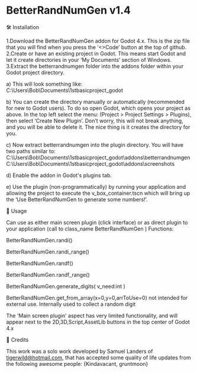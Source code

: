 # BetterRandNumGen v1.4

🛠️ Installation

1.Download the BetterRandNumGen addon for Godot 4.x. This is the zip file that you will find when you press the ‘<>Code’ button at the top of github.
2.Create or have an existing project in Godot. This means start Godot and let it create directories in your ‘My Documents’ section of Windows.
3.Extract the betterrandnumgen folder into the addons folder within your Godot project directory.

  a) This will look something like: C:\Users\Bob\Documents\1stbasicproject_godot
  
  b) You can create the directory manually or automatically (recommended for new to Godot users). To do so open Godot, which opens your project as above. In the top left select the menu: (Project > Project Settings > Plugins), then select ‘Create New Plugin’. Don’t worry, this will not break anything, and you will be able to delete it. The nice thing is it creates the directory for you. 
  
  c) Now extract betterrandnumgen into the plugin directory. You will have two paths similar to:
C:\Users\Bob\Documents\1stbasicproject_godot\addons\betterrandnumgen
C:\Users\Bob\Documents\1stbasicproject_godot\addons\screenshots

  d) Enable the addon in Godot's plugins tab.
  
  e) Use the plugin (non-programmatically) by running your application and allowing the project to execute the v_box_container.tscn which will bring up the ‘Use BetterRandNumGen to generate some numbers!’.

📖 Usage

Can use as either main screen plugin (click interface) or as direct plugin to your application (call to class_name BetterRandNumGen )
Functions:

   BetterRandNumGen.randi()
   
   BetterRandNumGen.randi_range()
   
   BetterRandNumGen.randf()
   
   BetterRandNumGen.randf_range()
   
   BetterRandNumGen.generate_digits( v_need:int )
   
   BetterRandNumGen.get_from_array(x=0,y=0,arrToUse=0)	not intended for external use. Internally used to collect a random digit

The 'Main screen plugin' aspect has very limited functionality, and will appear next to the 2D,3D,Script,AssetLib buttons in the top center of Godot 4.x

💖 Credits

This work was a solo work developed by Samuel Landers of tigerwild@hotmail.com, that has accepted some quality of life updates from the following awesome people: {Kindavacant, gruntmoon}
